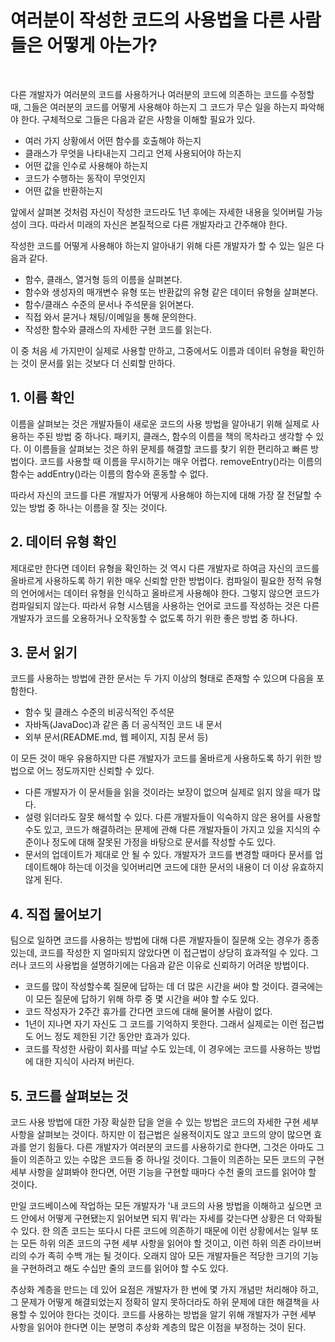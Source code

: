 # 여러분이 작성한 코드의 사용법을 다른 사람들은 어떻게 아는가?
<br/>

다른 개발자가 여러분의 코드를 사용하거나 여러분의 코드에 의존하는 코드를 수정할 때, 그들은 여러분의 코드를 어떻게 사용해야 하는지 그 코드가 무슨 일을 하는지 파악해야 한다.
구체적으로 그들은 다음과 같은 사항을 이해할 필요가 있다.
- 여러 가지 상황에서 어떤 함수를 호출해야 하는지
- 클래스가 무엇을 나타내는지 그리고 언제 사용되어야 하는지
- 어떤 값을 인수로 사용해야 하는지
- 코드가 수행하는 동작이 무엇인지
- 어떤 값을 반환하는지

앞에서 살펴본 것처럼 자신이 작성한 코드라도 1년 후에는 자세한 내용을 잊어버릴 가능성이 크다. 따라서 미래의 자신은 본질적으로 다른 개발자라고 간주해야 한다.

작성한 코드를 어떻게 사용해야 하는지 알아내기 위해 다른 개발자가 할 수 있는 일은 다음과 같다.
- 함수, 클래스, 열거형 등의 이름을 살펴본다.
- 함수와 생성자의 매개변수 유형 또는 반환값의 유형 같은 데이터 유형을 살펴본다.
- 함수/클래스 수준의 문서나 주석문을 읽어본다.
- 직접 와서 묻거나 채팅/이메일을 통해 문의한다.
- 작성한 함수와 클래스의 자세한 구현 코드를 읽는다.

이 중 처음 세 가지만이 실제로 사용할 만하고, 그중에서도 이름과 데이터 유형을 확인하는 것이 문서를 읽는 것보다 더 신뢰할 만하다.
<br/>

## 1. 이름 확인
이름을 살펴보는 것은 개발자들이 새로운 코드의 사용 방법을 알아내기 위해 실제로 사용하는 주된 방법 중 하나다.
패키지, 클래스, 함수의 이름을 책의 목차라고 생각할 수 있다. 이 이름들을 살펴보는 것은 하위 문제를 해결할 코드를 찾기 위한 편리하고 빠른 방법이다.
코드를 사용할 때 이름을 무시하기는 매우 어렵다. removeEntry()라는 이름의 함수는 addEntry()라는 이름의 함수와 혼동할 수 없다.

따라서 자신의 코드를 다른 개발자가 어떻게 사용해야 하는지에 대해 가장 잘 전달할 수 있는 방법 중 하나는 이름을 잘 짓는 것이다.

## 2. 데이터 유형 확인
제대로만 한다면 데이터 유형을 확인하는 것 역시 다른 개발자로 하여금 자신의 코드를 올바르게 사용하도록 하기 위한 매우 신뢰할 만한 방법이다.
컴파일이 필요한 정적 유형의 언어에서는 데이터 유형을 인식하고 올바르게 사용해야 한다. 그렇지 않으면 코드가 컴파일되지 않는다.
따라서 유형 시스템을 사용하는 언어로 코드를 작성하는 것은 다른 개발자가 코드를 오용하거나 오작동할 수 없도록 하기 위한 좋은 방법 중 하나다.

## 3. 문서 읽기
코드를 사용하는 방법에 관한 문서는 두 가지 이상의 형태로 존재할 수 있으며 다음을 포함한다.
- 함수 및 클래스 수준의 비공식적인 주석문
- 자바독(JavaDoc)과 같은 좀 더 공식적인 코드 내 문서
- 외부 문서(README.md, 웹 페이지, 지침 문서 등)

이 모든 것이 매우 유용하지만 다른 개발자가 코드를 올바르게 사용하도록 하기 위한 방법으로 어느 정도까지만 신뢰할 수 있다.
- 다른 개발자가 이 문서들을 읽을 것이라는 보장이 없으며 실제로 읽지 않을 때가 많다.
- 설령 읽더라도 잘못 해석할 수 있다.
  다른 개발자들이 익숙하지 않은 용어를 사용할 수도 있고, 코드가 해결하려는 문제에 관해 다른 개발자들이 가지고 있을 지식의 수준이나 정도에 대해 잘못된 가정을 바탕으로 문서를 작성할 수도 있다.
- 문서의 업데이트가 제대로 안 될 수 있다. 개발자가 코드를 변경할 때마다 문서를 업데이트해야 하는데 이것을 잊어버리면 코드에 대한 문서의 내용이 더 이상 유효하지 않게 된다.

## 4. 직접 물어보기
팀으로 일하면 코드를 사용하는 방법에 대해 다른 개발자들이 질문해 오는 경우가 종종 있는데, 코드를 작성한 지 얼마되지 않았다면 이 접근법이 상당히 효과적일 수 있다.
그러나 코드의 사용법을 설명하기에는 다음과 같은 이유로 신뢰하기 어려운 방법이다.
- 코드를 많이 작성할수록 질문에 답하는 데 더 많은 시간을 써야 할 것이다. 결국에는 이 모든 질문에 답하기 위해 하루 중 몇 시간을 써야 할 수도 있다.
- 코드 작성자가 2주간 휴가를 간다면 코드에 대해 물어볼 사람이 없다.
- 1년이 지나면 자기 자신도 그 코드를 기억하지 못한다. 그래서 실제로는 이런 접근법도 어느 정도 제한된 기간 동안만 효과가 있다.
- 코드를 작성한 사람이 회사를 떠날 수도 있는데, 이 경우에는 코드를 사용하는 방법에 대한 지식이 사라져 버린다.

## 5. 코드를 살펴보는 것
코드 사용 방법에 대한 가장 확실한 답을 얻을 수 있는 방법은 코드의 자세한 구현 세부 사항을 살펴보는 것이다.
하지만 이 접근법은 실용적이지도 않고 코드의 양이 많으면 효과를 얻기 힘들다.
다른 개발자가 여러분의 코드를 사용하기로 한다면, 그것은 아마도 그들이 의존하고 있는 수많은 코드들 중 하나일 것이다.
그들이 의존하는 모든 코드의 구현 세부 사항을 살펴봐야 한다면, 어떤 기능을 구현할 때마다 수천 줄의 코드를 읽어야 할 것이다.

만일 코드베이스에 작업하는 모든 개발자가 '내 코드의 사용 방법을 이해하고 싶으면 코드 안에서 어떻게 구현됐는지 읽어보면 되지 뭐'라는 자세를 갖는다면 상황은 더 악화될 수 있다.
한 의존 코드는 또다시 다른 코드에 의존하기 때문에 이런 상황에서는 일부 또는 모든 하위 의존 코드의 구현 세부 사항을 읽어야 할 것이고,
이런 하위 의존 라이브버리의 수가 족히 수백 개는 될 것이다.
오래지 않아 모든 개발자들은 적당한 크기의 기능을 구현하려고 해도 수십만 줄의 코드를 읽어야 할 수도 있다.

추상화 계층을 만드는 데 있어 요점은 개발자가 한 번에 몇 가지 개념만 처리해야 하고,
그 문제가 어떻게 해결되었는지 정확히 알지 못하더라도 하위 문제에 대한 해결책을 사용할 수 있어야 한다는 것이다.
코드를 사용하는 방법을 알기 위해 개발자가 구현 세부 사항을 읽어야 한다면 이는 분명히 추상화 계층의 많은 이점을 부정하는 것이 된다.
